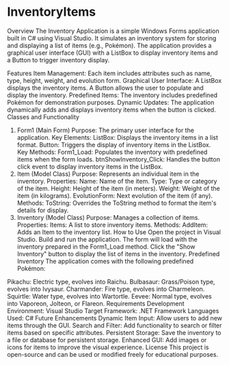 # InventoryItems
Overview
The Inventory Application is a simple Windows Forms application built in C# using Visual Studio. It simulates an inventory system for storing and displaying a list of items (e.g., Pokémon). The application provides a graphical user interface (GUI) with a ListBox to display inventory items and a Button to trigger inventory display.

Features
Item Management:
Each item includes attributes such as name, type, height, weight, and evolution form.
Graphical User Interface:
A ListBox displays the inventory items.
A Button allows the user to populate and display the inventory.
Predefined Items:
The inventory includes predefined Pokémon for demonstration purposes.
Dynamic Updates:
The application dynamically adds and displays inventory items when the button is clicked.
Classes and Functionality
1. Form1 (Main Form)
Purpose: The primary user interface for the application.
Key Elements:
ListBox: Displays the inventory items in a list format.
Button: Triggers the display of inventory items in the ListBox.
Key Methods:
Form1_Load: Populates the inventory with predefined items when the form loads.
btnShowInventory_Click: Handles the button click event to display inventory items in the ListBox.
2. Item (Model Class)
Purpose: Represents an individual item in the inventory.
Properties:
Name: Name of the item.
Type: Type or category of the item.
Height: Height of the item (in meters).
Weight: Weight of the item (in kilograms).
EvolutionForm: Next evolution of the item (if any).
Methods:
ToString: Overrides the ToString method to format the item's details for display.
3. Inventory (Model Class)
Purpose: Manages a collection of items.
Properties:
Items: A list to store inventory items.
Methods:
AddItem: Adds an Item to the inventory list.
How to Use
Open the project in Visual Studio.
Build and run the application.
The form will load with the inventory prepared in the Form1_Load method.
Click the "Show Inventory" button to display the list of items in the inventory.
Predefined Inventory
The application comes with the following predefined Pokémon:

Pikachu: Electric type, evolves into Raichu.
Bulbasaur: Grass/Poison type, evolves into Ivysaur.
Charmander: Fire type, evolves into Charmeleon.
Squirtle: Water type, evolves into Wartortle.
Eevee: Normal type, evolves into Vaporeon, Jolteon, or Flareon.
Requirements
Development Environment: Visual Studio
Target Framework: .NET Framework
Languages Used: C#
Future Enhancements
Dynamic Item Input:
Allow users to add new items through the GUI.
Search and Filter:
Add functionality to search or filter items based on specific attributes.
Persistent Storage:
Save the inventory to a file or database for persistent storage.
Enhanced GUI:
Add images or icons for items to improve the visual experience.
License
This project is open-source and can be used or modified freely for educational purposes.
